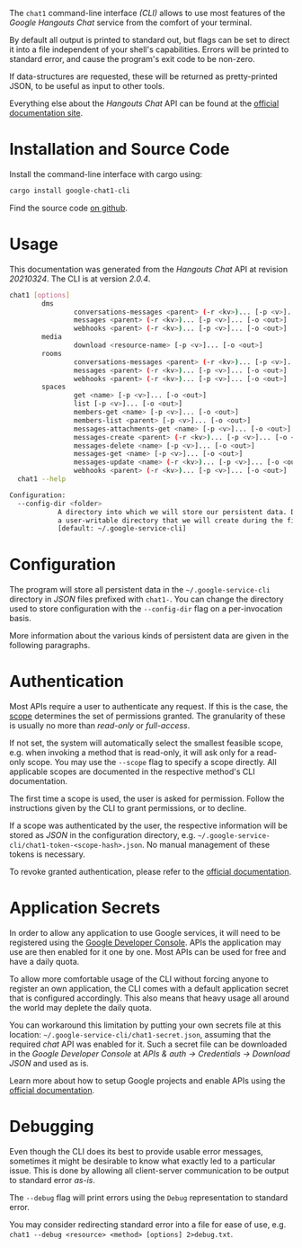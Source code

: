<!---
DO NOT EDIT !
This file was generated automatically from 'src/mako/cli/README.md.mako'
DO NOT EDIT !
-->
The `chat1` command-line interface *(CLI)* allows to use most features of the *Google Hangouts Chat* service from the comfort of your terminal.

By default all output is printed to standard out, but flags can be set to direct it into a file independent of your shell's
capabilities. Errors will be printed to standard error, and cause the program's exit code to be non-zero.

If data-structures are requested, these will be returned as pretty-printed JSON, to be useful as input to other tools.

Everything else about the *Hangouts Chat* API can be found at the
[official documentation site](https://developers.google.com/hangouts/chat).

# Installation and Source Code

Install the command-line interface with cargo using:

```bash
cargo install google-chat1-cli
```

Find the source code [on github](https://github.com/Byron/google-apis-rs/tree/main/gen/chat1-cli).

# Usage

This documentation was generated from the *Hangouts Chat* API at revision *20210324*. The CLI is at version *2.0.4*.

```bash
chat1 [options]
        dms
                conversations-messages <parent> (-r <kv>)... [-p <v>]... [-o <out>]
                messages <parent> (-r <kv>)... [-p <v>]... [-o <out>]
                webhooks <parent> (-r <kv>)... [-p <v>]... [-o <out>]
        media
                download <resource-name> [-p <v>]... [-o <out>]
        rooms
                conversations-messages <parent> (-r <kv>)... [-p <v>]... [-o <out>]
                messages <parent> (-r <kv>)... [-p <v>]... [-o <out>]
                webhooks <parent> (-r <kv>)... [-p <v>]... [-o <out>]
        spaces
                get <name> [-p <v>]... [-o <out>]
                list [-p <v>]... [-o <out>]
                members-get <name> [-p <v>]... [-o <out>]
                members-list <parent> [-p <v>]... [-o <out>]
                messages-attachments-get <name> [-p <v>]... [-o <out>]
                messages-create <parent> (-r <kv>)... [-p <v>]... [-o <out>]
                messages-delete <name> [-p <v>]... [-o <out>]
                messages-get <name> [-p <v>]... [-o <out>]
                messages-update <name> (-r <kv>)... [-p <v>]... [-o <out>]
                webhooks <parent> (-r <kv>)... [-p <v>]... [-o <out>]
  chat1 --help

Configuration:
  --config-dir <folder>
            A directory into which we will store our persistent data. Defaults to
            a user-writable directory that we will create during the first invocation.
            [default: ~/.google-service-cli]

```

# Configuration

The program will store all persistent data in the `~/.google-service-cli` directory in *JSON* files prefixed with `chat1-`.  You can change the directory used to store configuration with the `--config-dir` flag on a per-invocation basis.

More information about the various kinds of persistent data are given in the following paragraphs.

# Authentication

Most APIs require a user to authenticate any request. If this is the case, the [scope][scopes] determines the 
set of permissions granted. The granularity of these is usually no more than *read-only* or *full-access*.

If not set, the system will automatically select the smallest feasible scope, e.g. when invoking a
method that is read-only, it will ask only for a read-only scope. 
You may use the `--scope` flag to specify a scope directly. 
All applicable scopes are documented in the respective method's CLI documentation.

The first time a scope is used, the user is asked for permission. Follow the instructions given 
by the CLI to grant permissions, or to decline.

If a scope was authenticated by the user, the respective information will be stored as *JSON* in the configuration
directory, e.g. `~/.google-service-cli/chat1-token-<scope-hash>.json`. No manual management of these tokens
is necessary.

To revoke granted authentication, please refer to the [official documentation][revoke-access].

# Application Secrets

In order to allow any application to use Google services, it will need to be registered using the 
[Google Developer Console][google-dev-console]. APIs the application may use are then enabled for it
one by one. Most APIs can be used for free and have a daily quota.

To allow more comfortable usage of the CLI without forcing anyone to register an own application, the CLI
comes with a default application secret that is configured accordingly. This also means that heavy usage
all around the world may deplete the daily quota.

You can workaround this limitation by putting your own secrets file at this location: 
`~/.google-service-cli/chat1-secret.json`, assuming that the required *chat* API 
was enabled for it. Such a secret file can be downloaded in the *Google Developer Console* at 
*APIs & auth -> Credentials -> Download JSON* and used as is.

Learn more about how to setup Google projects and enable APIs using the [official documentation][google-project-new].


# Debugging

Even though the CLI does its best to provide usable error messages, sometimes it might be desirable to know
what exactly led to a particular issue. This is done by allowing all client-server communication to be 
output to standard error *as-is*.

The `--debug` flag will print errors using the `Debug` representation to standard error.

You may consider redirecting standard error into a file for ease of use, e.g. `chat1 --debug <resource> <method> [options] 2>debug.txt`.


[scopes]: https://developers.google.com/+/api/oauth#scopes
[revoke-access]: http://webapps.stackexchange.com/a/30849
[google-dev-console]: https://console.developers.google.com/
[google-project-new]: https://developers.google.com/console/help/new/